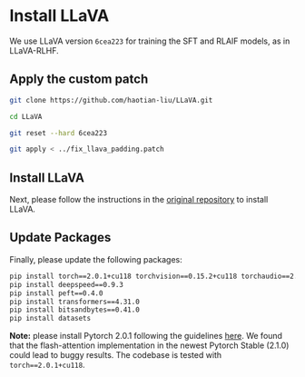 # Install LLaVA

We use LLaVA version `6cea223` for training the SFT and RLAIF models, as in LLaVA-RLHF.

## Apply the custom patch

```bash
git clone https://github.com/haotian-liu/LLaVA.git

cd LLaVA

git reset --hard 6cea223

git apply < ../fix_llava_padding.patch
```

## Install LLaVA

Next, please follow the instructions in the [original repository](https://github.com/haotian-liu/LLaVA/tree/6cea223532a7ab7bda8116336c59772faccdcbca#install) to install LLaVA.

## Update Packages

Finally, please update the following packages:

```bash
pip install torch==2.0.1+cu118 torchvision==0.15.2+cu118 torchaudio==2.0.2 --index-url https://download.pytorch.org/whl/cu118
pip install deepspeed==0.9.3
pip install peft==0.4.0
pip install transformers==4.31.0
pip install bitsandbytes==0.41.0
pip install datasets
```

**Note:** please install Pytorch 2.0.1 following the guidelines [here](https://pytorch.org/get-started/previous-versions/#v201). We found that the flash-attention implementation in the newest Pytorch Stable (2.1.0) could lead to buggy results. The codebase is tested with `torch==2.0.1+cu118`.
